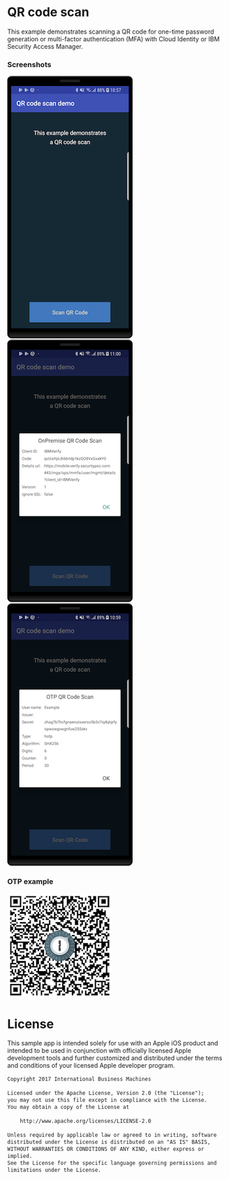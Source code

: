 # QR code scan

This example demonstrates scanning a QR code for one-time password generation or multi-factor authentication (MFA) with Cloud Identity or IBM Security Access Manager.

### Screenshots

![Start screen](scanqrcode_1.png)
![Scan of OPT example](scanqrcode_3.png)
![Scan of OnPremise example](scanqrcode_2.png)

### OTP example

![OTP Example](scanqrcode_4.png)

# License

This sample app is intended solely for use with an Apple iOS product and intended to be used in conjunction with officially licensed Apple development tools and further customized and distributed under the terms and conditions of your licensed Apple developer program.

    Copyright 2017 International Business Machines

    Licensed under the Apache License, Version 2.0 (the "License");
    you may not use this file except in compliance with the License.
    You may obtain a copy of the License at

        http://www.apache.org/licenses/LICENSE-2.0

    Unless required by applicable law or agreed to in writing, software
    distributed under the License is distributed on an "AS IS" BASIS,
    WITHOUT WARRANTIES OR CONDITIONS OF ANY KIND, either express or implied.
    See the License for the specific language governing permissions and
    limitations under the License.